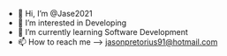 - 👋 Hi, I’m @Jase2021
- 👀 I’m interested in Developing
- 🌱 I’m currently learning Software Development
- 📫 How to reach me --> jasonpretorius91@hotmail.com

<!---
Jase2021/Jase2021 is a ✨ special ✨ repository because its `README.md` (this file) appears on your GitHub profile.
You can click the Preview link to take a look at your changes.
--->
